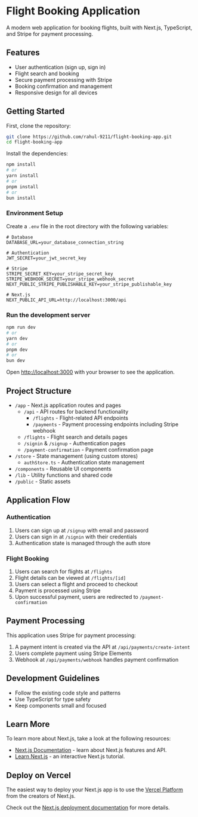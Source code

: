 # Flight Booking Application

A modern web application for booking flights, built with Next.js, TypeScript, and Stripe for payment processing.

## Features

- User authentication (sign up, sign in)
- Flight search and booking
- Secure payment processing with Stripe
- Booking confirmation and management
- Responsive design for all devices

## Getting Started

First, clone the repository:

```bash
git clone https://github.com/rahul-9211/flight-booking-app.git
cd flight-booking-app
```

Install the dependencies:

```bash
npm install
# or
yarn install
# or
pnpm install
# or
bun install
```

### Environment Setup

Create a `.env` file in the root directory with the following variables:

```
# Database
DATABASE_URL=your_database_connection_string

# Authentication
JWT_SECRET=your_jwt_secret_key

# Stripe
STRIPE_SECRET_KEY=your_stripe_secret_key
STRIPE_WEBHOOK_SECRET=your_stripe_webhook_secret
NEXT_PUBLIC_STRIPE_PUBLISHABLE_KEY=your_stripe_publishable_key

# Next.js
NEXT_PUBLIC_API_URL=http://localhost:3000/api
```

### Run the development server

```bash
npm run dev
# or
yarn dev
# or
pnpm dev
# or
bun dev
```

Open [http://localhost:3000](http://localhost:3000) with your browser to see the application.

## Project Structure

- `/app` - Next.js application routes and pages
  - `/api` - API routes for backend functionality
    - `/flights` - Flight-related API endpoints
    - `/payments` - Payment processing endpoints including Stripe webhook
  - `/flights` - Flight search and details pages
  - `/signin` & `/signup` - Authentication pages
  - `/payment-confirmation` - Payment confirmation page
- `/store` - State management (using custom stores)
  - `authStore.ts` - Authentication state management
- `/components` - Reusable UI components
- `/lib` - Utility functions and shared code
- `/public` - Static assets

## Application Flow

### Authentication

1. Users can sign up at `/signup` with email and password
2. Users can sign in at `/signin` with their credentials
3. Authentication state is managed through the auth store

### Flight Booking

1. Users can search for flights at `/flights`
2. Flight details can be viewed at `/flights/[id]`
3. Users can select a flight and proceed to checkout
4. Payment is processed using Stripe
5. Upon successful payment, users are redirected to `/payment-confirmation`

## Payment Processing

This application uses Stripe for payment processing:

1. A payment intent is created via the API at `/api/payments/create-intent`
2. Users complete payment using Stripe Elements
3. Webhook at `/api/payments/webhook` handles payment confirmation

## Development Guidelines

- Follow the existing code style and patterns
- Use TypeScript for type safety
- Keep components small and focused

## Learn More

To learn more about Next.js, take a look at the following resources:

- [Next.js Documentation](https://nextjs.org/docs) - learn about Next.js features and API.
- [Learn Next.js](https://nextjs.org/learn) - an interactive Next.js tutorial.

## Deploy on Vercel

The easiest way to deploy your Next.js app is to use the [Vercel Platform](https://vercel.com/new?utm_medium=default-template&filter=next.js&utm_source=create-next-app&utm_campaign=create-next-app-readme) from the creators of Next.js.

Check out the [Next.js deployment documentation](https://nextjs.org/docs/app/building-your-application/deploying) for more details.
